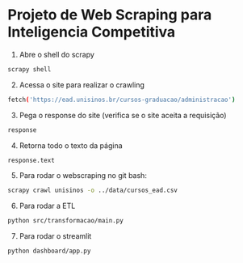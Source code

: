 # Projeto de Web Scraping para Inteligencia Competitiva

1. Abre o shell do scrapy
```bash
scrapy shell
```

2. Acessa o site para realizar o crawling
```bash
fetch('https://ead.unisinos.br/cursos-graduacao/administracao')
```

3. Pega o response do site (verifica se o site aceita a requisição)
```bash
response
```

4. Retorna todo o texto da página
```bash
response.text
```

5. Para rodar o webscraping no git bash: 
```bash
scrapy crawl unisinos -o ../data/cursos_ead.csv
```

6. Para rodar a ETL
```bash
python src/transformacao/main.py
```

7. Para rodar o streamlit
```bash
python dashboard/app.py
```

